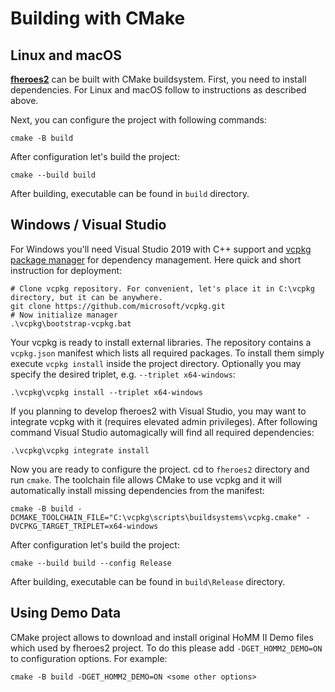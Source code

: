 # Building with CMake

## Linux and macOS

[**fheroes2**](README.md) can be built with CMake buildsystem. First, you need to install dependencies.
For Linux and macOS follow to instructions as described above.

Next, you can configure the project with following commands:

```shell
cmake -B build
```

After configuration let's build the project:

```shell
cmake --build build
```

After building, executable can be found in `build` directory.

## Windows / Visual Studio

For Windows you'll need Visual Studio 2019 with C++ support and
[vcpkg package manager](https://vcpkg.readthedocs.io/en/latest/) for dependency management.
Here quick and short instruction for deployment:

```shell
# Clone vcpkg repository. For convenient, let's place it in C:\vcpkg directory, but it can be anywhere.
git clone https://github.com/microsoft/vcpkg.git
# Now initialize manager
.\vcpkg\bootstrap-vcpkg.bat
```

Your vcpkg is ready to install external libraries. The repository contains a
`vcpkg.json` manifest which lists all required packages. To install them simply
execute `vcpkg install` inside the project directory. Optionally you may specify
the desired triplet, e.g. `--triplet x64-windows`:

```shell
.\vcpkg\vcpkg install --triplet x64-windows
```

If you planning to develop fheroes2 with Visual Studio, you may want to integrate vcpkg with it (requires elevated admin privileges).
After following command Visual Studio automagically will find all required dependencies:

```shell
.\vcpkg\vcpkg integrate install
```

Now you are ready to configure the project. cd to `fheroes2` directory and run
`cmake`. The toolchain file allows CMake to use vcpkg and it will automatically
install missing dependencies from the manifest:

```shell
cmake -B build -DCMAKE_TOOLCHAIN_FILE="C:\vcpkg\scripts\buildsystems\vcpkg.cmake" -DVCPKG_TARGET_TRIPLET=x64-windows
```

After configuration let's build the project:

```shell
cmake --build build --config Release
```

After building, executable can be found in `build\Release` directory.

## Using Demo Data

CMake project allows to download and install original HoMM II Demo files which used by fheroes2 project.
To do this please add `-DGET_HOMM2_DEMO=ON` to configuration options. For example:

```shell
cmake -B build -DGET_HOMM2_DEMO=ON <some other options>
```
